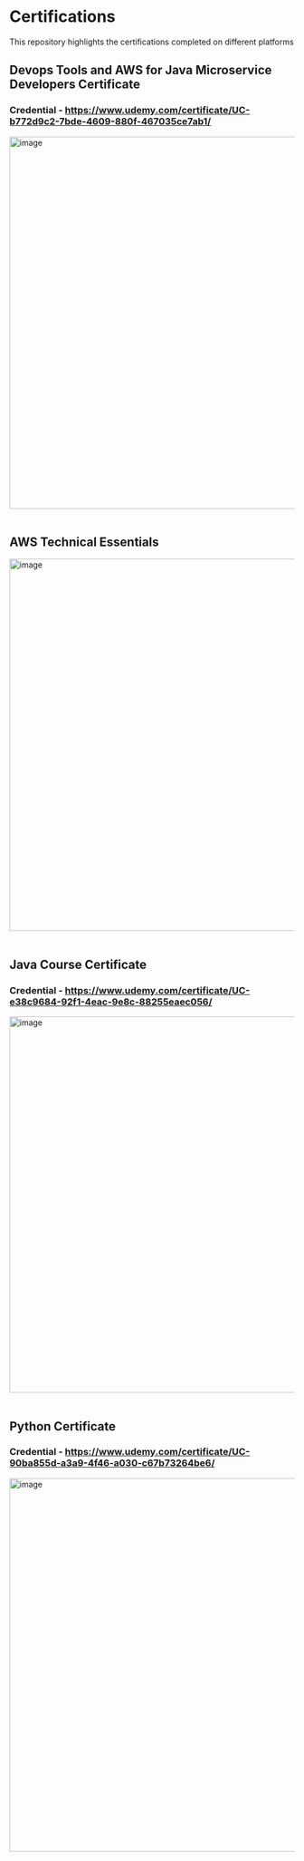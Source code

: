 # Certifications
This repository highlights the certifications completed on different platforms

## Devops Tools and AWS for Java Microservice Developers Certificate <br>
### Credential - https://www.udemy.com/certificate/UC-b772d9c2-7bde-4609-880f-467035ce7ab1/
<img width="887" height="657" alt="image" src="https://github.com/user-attachments/assets/4f6d0e03-2122-4d9c-ac76-0dbf8d9b414d" /><br><br>

## AWS Technical Essentials
<img width="887" height="657" alt="image" src="https://github.com/user-attachments/assets/4b0e6be1-db11-4c41-beef-30dd05a5390a" /><br><br>

## Java Course Certificate <br>
### Credential - https://www.udemy.com/certificate/UC-e38c9684-92f1-4eac-9e8c-88255eaec056/
<img width="886" height="664" alt="image" src="https://github.com/user-attachments/assets/8d111493-de36-47c8-b0f2-363dede18fb5" /><br><br>

## Python Certificate <br>
### Credential - https://www.udemy.com/certificate/UC-90ba855d-a3a9-4f46-a030-c67b73264be6/
<img width="885" height="659" alt="image" src="https://github.com/user-attachments/assets/8c221deb-a7b1-462c-ac03-14c5c8210199" /><br><br>
